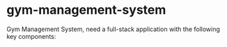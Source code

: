 # gym-management-system
 Gym Management System, need a full-stack application with the following key components:
